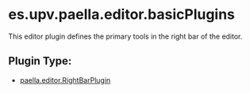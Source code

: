 # es.upv.paella.editor.basicPlugins

This editor plugin defines the primary tools in the right bar of the editor.


## Plugin Type:
- [paella.editor.RightBarPlugin](../plugin_type.md)